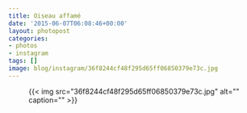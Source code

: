 ```yaml
---
title: Oiseau affamé
date: '2015-06-07T06:08:46+00:00'
layout: photopost
categories:
- photos
- instagram
tags: []
image: blog/instagram/36f8244cf48f295d65ff06850379e73c.jpg
---
```


<figure class="photo photo--square">
  {{< img src="36f8244cf48f295d65ff06850379e73c.jpg" alt="" caption="" >}}

</figure>



